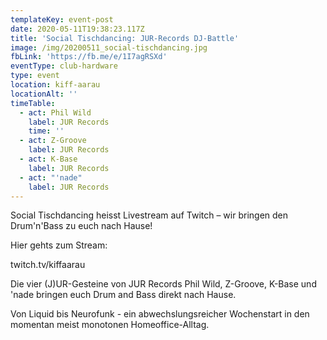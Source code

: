 ```yaml
---
templateKey: event-post
date: 2020-05-11T19:38:23.117Z
title: 'Social Tischdancing: JUR-Records DJ-Battle'
image: /img/20200511_social-tischdancing.jpg
fbLink: 'https://fb.me/e/1I7agRSXd'
eventType: club-hardware
type: event
location: kiff-aarau
locationAlt: ''
timeTable:
  - act: Phil Wild
    label: JUR Records
    time: ''
  - act: Z-Groove
    label: JUR Records
  - act: K-Base
    label: JUR Records
  - act: "'nade"
    label: JUR Records
---
```


Social Tischdancing heisst Livestream auf Twitch – wir bringen den Drum'n'Bass zu euch nach Hause!

Hier gehts zum Stream:

twitch.tv/kiffaarau

Die vier (J)UR-Gesteine von JUR Records Phil Wild, Z-Groove, K-Base und 'nade bringen euch Drum and Bass direkt nach Hause.

Von Liquid bis Neurofunk - ein abwechslungsreicher Wochenstart in den momentan meist monotonen Homeoffice-Alltag.
